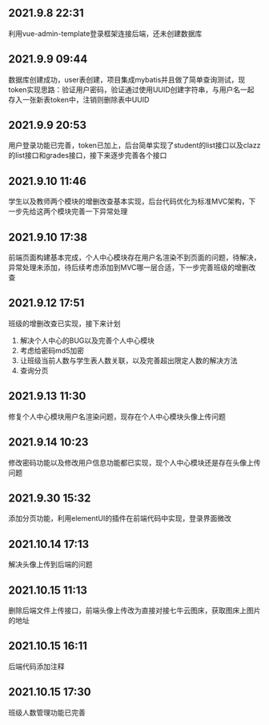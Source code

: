 ## 2021.9.8 22:31
利用vue-admin-template登录框架连接后端，还未创建数据库

## 2021.9.9 09:44
数据库创建成功，user表创建，项目集成mybatis并且做了简单查询测试，现token实现思路：验证用户密码，验证通过使用UUID创建字符串，与用户名一起存入一张新表token中，注销则删除表中UUID

## 2021.9.9 20:53
用户登录功能已完善，token已加上，后台简单实现了student的list接口以及clazz的list接口和grades接口，接下来逐步完善各个接口

## 2021.9.10 11:46
学生以及教师两个模块的增删改查基本实现，后台代码优化为标准MVC架构，下一步先给这两个模块完善一下异常处理

## 2021.9.10 17:38
前端页面构建基本完成，个人中心模块存在用户名渲染不到页面的问题，待解决，异常处理未添加，待后续考虑添加到MVC哪一层合适，下一步完善班级的增删改查

## 2021.9.12 17:51
班级的增删改查已实现，接下来计划
1. 解决个人中心的BUG以及完善个人中心模块
2. 考虑给密码md5加密
3. 让班级当前人数与学生表人数关联，以及完善超出限定人数的解决方法
4. 查询分页

## 2021.9.13 11:30
修复个人中心模块用户名渲染问题，现存在个人中心模块头像上传问题

## 2021.9.14 10:23
修改密码功能以及修改用户信息功能都已实现，现个人中心模块还是存在头像上传问题

## 2021.9.30 15:32
添加分页功能，利用elementUI的插件在前端代码中实现，登录界面微改

## 2021.10.14 17:13
解决头像上传到后端的问题

## 2021.10.15 11:13
删除后端文件上传接口，前端头像上传改为直接对接七牛云图床，获取图床上图片的地址

## 2021.10.15 16:11
后端代码添加注释

## 2021.10.15 17:30
班级人数管理功能已完善